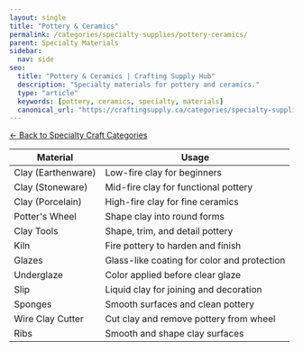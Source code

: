 ```yaml
---
layout: single
title: "Pottery & Ceramics"
permalink: /categories/specialty-supplies/pottery-ceramics/
parent: Specialty Materials
sidebar:
  nav: side
seo:
  title: "Pottery & Ceramics | Crafting Supply Hub"
  description: "Specialty materials for pottery and ceramics."
  type: "article"
  keywords: [pottery, ceramics, specialty, materials]
  canonical_url: "https://craftingsupply.ca/categories/specialty-supplies/pottery-ceramics/"
---
```


[← Back to Specialty Craft Categories](/categories/specialty-supplies/)

| Material | Usage |
|----------|-------|
| Clay (Earthenware) | Low-fire clay for beginners |
| Clay (Stoneware) | Mid-fire clay for functional pottery |
| Clay (Porcelain) | High-fire clay for fine ceramics |
| Potter's Wheel | Shape clay into round forms |
| Clay Tools | Shape, trim, and detail pottery |
| Kiln | Fire pottery to harden and finish |
| Glazes | Glass-like coating for color and protection |
| Underglaze | Color applied before clear glaze |
| Slip | Liquid clay for joining and decoration |
| Sponges | Smooth surfaces and clean pottery |
| Wire Clay Cutter | Cut clay and remove pottery from wheel |
| Ribs | Smooth and shape clay surfaces |
